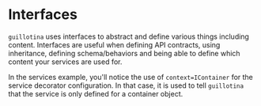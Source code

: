 # Interfaces

`guillotina` uses interfaces to abstract and define various things including
content. Interfaces are useful when defining API contracts, using inheritance,
defining schema/behaviors and being able to define which content your services
are used for.

In the services example, you'll notice the use of `context=IContainer` for the service
decorator configuration. In that case, it is used to tell `guillotina` that the
service is only defined for a container object.
